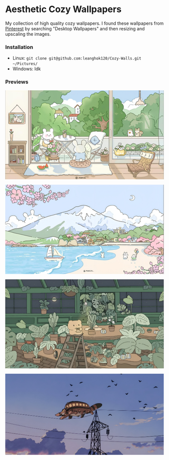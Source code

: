 # Aesthetic Cozy Wallpapers

My collection of high quality cozy wallpapers. I found these wallpapers from [Pinterest](https://pinterest.com) by searching "Desktop Wallpapers" and then resizing and upscaling the images.

### Installation

- Linux: `git clone git@github.com:leanghok120/Cozy-Walls.git ~/Pictures/`
- Windows: Idk

### Previews

![Cozy home](./landscapes/house-green.jpg)

![Cozy Beach with Mountain behind](./landscapes/cozy-beach-mountain.jpeg)

![Cozy Indoor Garden Dark](./landscapes/green-indoor-garden.jpg)

![Flying Thing](./misc/sky-flying-thing.jpeg)

